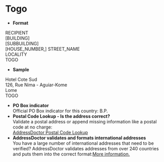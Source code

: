 Togo
====

- **Format**

RECIPIENT  
[BUILDING]  
[SUBBUILDING]  
[HOUSE_NUMBER,] STREET_NAME  
LOCALITY  
TOGO
- **Sample**

Hotel Cote Sud  
126, Rue Nima - Aguiar-Kome  
Lome  
TOGO
- **PO Box indicator**  
Official PO Box indicator for this country: B.P.
- **Postal Code Lookup - Is the address correct?**  
Validate a postal address or append missing information like a postal code at no charge:  
[AddressDoctor Postal Code Lookup](http://lookup.addressdoctor.com/lookup/default.aspx?lang=en&country=TGO)
- **AddressDoctor validates and formats international addresses**  
You have a large number of international addresses that need to be verified? AddressDoctor validates addresses from over 240 countries and puts them into the correct format:[More information.](index.php?id=31&L=1)